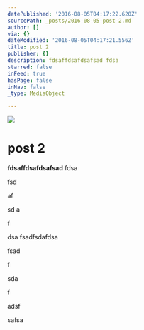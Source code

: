 ```yaml
---
datePublished: '2016-08-05T04:17:22.620Z'
sourcePath: _posts/2016-08-05-post-2.md
author: []
via: {}
dateModified: '2016-08-05T04:17:21.556Z'
title: post 2
publisher: {}
description: fdsaffdsafdsafsad fdsa
starred: false
inFeed: true
hasPage: false
inNav: false
_type: MediaObject

---
```

![](https://the-grid-user-content.s3-us-west-2.amazonaws.com/5e224155-014d-47d6-8231-9f7bfe35df61.png)

# post 2

**fdsaffdsafdsafsad** fdsa

fsd

af

sd a

f

dsa fsadfsdafdsa

fsad

f

sda

f

adsf

safsa